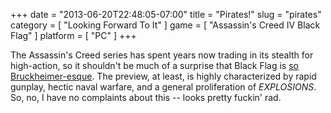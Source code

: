 +++
date = "2013-06-20T22:48:05-07:00"
title = "Pirates!"
slug = "pirates"
category = [ "Looking Forward To It" ]
game = [ "Assassin's Creed IV Black Flag" ]
platform = [ "PC" ]
+++

The Assassin's Creed series has spent years now trading in its stealth for high-action, so it shouldn't be much of a surprise that Black Flag is <a href="http://www.joystiq.com/2013/06/20/assassins-creed-4-black-flag-ships-out-e3-trailer-with-develop/">so Bruckheimer-esque</a>.  The preview, at least, is highly characterized by rapid gunplay, hectic naval warfare, and a general proliferation of <i>EXPLOSIONS</i>.  So, no, I have no complaints about this -- looks pretty fuckin' rad.
